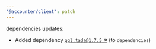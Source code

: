 ```yaml
---
"@accounter/client": patch
---
```

dependencies updates:
  - Added dependency [`gql.tada@1.7.5` ↗︎](https://www.npmjs.com/package/gql.tada/v/1.7.5) (to `dependencies`)
